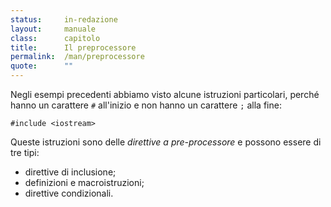 ```yaml
---
status:     in-redazione
layout:     manuale
class:      capitolo
title:      Il preprocessore
permalink:  /man/preprocessore
quote:      ""
---
```


Negli esempi precedenti abbiamo visto alcune istruzioni particolari, perché hanno un carattere `#` all'inizio e non hanno un carattere `;` alla fine:

``` 
#include <iostream>
```

Queste istruzioni sono delle *direttive a pre-processore* e possono essere di tre tipi:

- direttive di inclusione;
- definizioni e macroistruzioni;
- direttive condizionali.

<!--
6.2   DIRETTIVE DI INCLUSIONE
Le direttive di inclusione sono certamente le più comunemente usate, infatti vengono utilizzate per includere i file con le definizioni delle funzioni di libreria, le definizioni delle macroistruzioni e dei simboli necessari per la corretta compilazione dei programmi.
La forma sintattica di questa direttiva è quella che abbiamo più volte incontrato nei precedenti esempi:
#include <file>
dove per file si intende un qualsiasi file presente nelle directory di include definite con le opzioni del compilatore.
Alcuni dei file piu comunemente usati sono:
stdio.h;
stdlib.h;
string.h;
math.h;
time.h;
Questi file contengono le definizioni dei tipi di dati ed i prototipi delle funzioni utilizzati rispettivamente per le operazione di I/O standard, funzioni di conversione e gestione dinamica della memoria, funzioni di trattamento delle stringhe, funzioni matematiche, funzioni lettura dell’orologio di sistema.
Una forma alternativa è la seguente:
#include "miofile"
In questo caso il file deve trovarsi nella directory corrente. Questa forma è usata per l’inclusione di porzioni di codice inerenti al programma.
È possibile nidificare le direttive #include, infatti un file incluso può a sua volta contenere tale direttiva. Il livello di nidificazione è tuttavia dipendente dallo specifico preprocessore e dall’architettura del sistema. 
6.3   DEFINIZIONI E MACROISTRUZIONI
È possibile definire degli identificatori correlati a stringhe di sostituzione che il preprocessore provvederà ad inserire nel codice sorgente in luogo di detti identificatori prima del processo di compilazione. Generalmente, tali stringhe sono costituite da valori costanti o istruzioni, nel primo caso sono chiamate costanti simboliche, nel secondo sono chiamate macroistruzioni o più brevemente macro.
Alcuni esempi validi di costanti simboliche sono:
#define FALSE 0
#define TRUE 1
#define NUMERO 0.2
#define STRINGA "Stringa di caratteri" 
Alcuni esempi validi di macroistruzioni sono:
#define INCREMENTO(x) x * 0.2
#define CUBO(x) x * x * x 
È inoltre possibile eliminare una #define precedentemente assegnata per mezzo della direttiva #undef.
Vediamo ora un esempio di uso delle definizioni e delle macroistruzioni:
PRE01.C - Definizioni e macroistruzioni
/**********************************************************
 File: pre1.c
 Desc: definizioni e macroistruzioni
 Comm: 
**********************************************************/
#include <stdio.h>

#define NUMERO 3
#define INCREMENTO(x) x * 1.23
#define CUBO(x) x * x * x

int main()
{
  int x;
  double y;
    
  printf("Numero     : %d \n", NUMERO);
  x = CUBO(NUMERO);
  printf("Cubo       : %d \n", x);
  
#undef NUMERO
#define NUMERO 4

  printf("Numero     : %d \n", NUMERO);
  x = CUBO(NUMERO);
  printf("Cubo       : %d \n", x);
  
  y = INCREMENTO((double)x);
  printf("Incremento : %f \n", y);

  return 0;
}
/******* End *********************************************/
Il programma produrrà il seguente output:
Numero     : 3
Cubo       : 27
Numero     : 4
Cubo       : 64
Incremento : 78.720000
Una macro generalmente è di esecuzione piu` veloce di una funzione che effettua le medesime operazioni, in quanto, operando una pura sostituzione di codice  non richiede la memorizzazione sullo stack di alcun indirizzo di ritorno. Nei file standard di "include" possiamo trovare sovente alcune funzioni implementate come macro, generalmente queste ultime sono riconoscibili dal prefisso _(underscore).
Un esempio tipico è quello della funzione toupper(c) che effettua la conversione a maiuscolo di un carattere minuscolo, una forma tipica della sua implementazione come macro è:
#define _toupper(c)     ((c)- 'a'+'A')
oppure:
#define _toupper(c) ((c)>= 'a'&&(c) <= 'z'?(c)& 0x5F:(c))
Questa seconda forma, a prima vista oscura, può essere facilmente così tradotta: se il parametro c è minuscolo, ovvero una lettera compresa tra a e z, l’espressione restituisce la corrispondente maiuscola per mezzo dell’operatore & (bitwise), altrimenti restituisce il carattere senza alcuna modifica.
6.4   DIRETTIVE CONDIZIONALI
Le direttive condizionali consentono di delimitare una o più istruzioni che verranno compilate in determinate condizioni. Questo tipo di compilazione è definito compilazione condizionale e viene utilizzato in molti casi per la creazione di programmi che debbano funzionare su diversi sistemi operativi.
Direttive condizionali
Direttiva
Descrizione
#if
se non zero
#ifdef
se definito
#ifndef
se non definito
#else
altrimenti
#elif
altrimenti se
#endif
fine del blocco condizionale
Vediamo più chiaramente con un esempio gli effetti delle compilazioni condizionali. Consideriamo il seguente programma:
PRE2.C- Compilazione condizionale
/**********************************************************
 File: pre2.c
 Desc: compilazione condizionale
 Comm: 
**********************************************************/
#include <stdio.h>

#define FLAG 1

#if FLAG
#define STRING "Elevazione al cubo"
#define FORMULA(x) x * x * x
#else
#define STRING "Elevazione al quadrato"
#define FORMULA(x) x * x
#endif

int main()
{
  int a = 4, x;
  char s[25];
    
  strcpy(s, STRING);
  printf("Flag : %d  Numero : %d\n", FLAG, a);
  x = FORMULA(a);
  printf("%-25s : %d \n", s, x);

  return 0;
}
/******* End *********************************************/
Compilato ed eseguito darà il seguente output:
Flag : 1  Numero : 4
Elevazione al cubo        : 64
Ora andiamo a sostituire l’istruzione:
#define FLAG 1
con la seguente:

#define FLAG 0
Nuovamente compilato ed eseguito il programma senza altre modifiche produrrà il seguente output:
Flag : 0  Numero : 4
Elevazione al quadrato    : 16
Naturalmente questa direttiva #define può essere contenuta in un file diverso da quello del programma ed incluso con la direttiva #include, la sostituzione di questo file esterno potrà così determinare il differente comportamento del compilatore.
Quest’ultima tecnica viene comunemente usata per le compilazioni condizionali sulla base del sistema operativo, tali compilazioni usano in molti casi lo stato di definizione di una stringa (token-string) mediante la direttiva #ifdef.

-->
